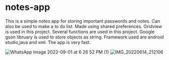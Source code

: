 # notes-app

This is a simple notes app for storing important passwords and notes.
Can also be used to make a to do list.
Made using shared preferences.
Gridview is used in this project.
Several functions are used in this project.
Google gson libruary is used to store objects as string.
Framework used are android studio,java and xml.
The app is very fast.

![WhatsApp Image 2022-09-01 at 6 26 52 PM (1)](https://user-images.githubusercontent.com/85425684/191161776-e64fa17b-c40a-4174-a70d-2a005de07925.jpeg)
![IMG_20220614_212106](https://user-images.githubusercontent.com/85425684/191161967-5cf0cf3d-534c-4863-bcc9-44b7d6548e21.jpg)
